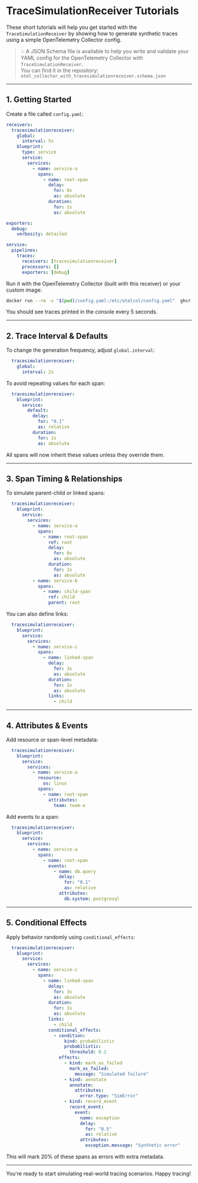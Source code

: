 # TraceSimulationReceiver Tutorials

These short tutorials will help you get started with the `TraceSimulationReceiver` by showing how to generate synthetic traces using a simple OpenTelemetry Collector config.

> 💡 A JSON Schema file is available to help you write and validate your YAML config for the OpenTelemetry Collector with `TraceSimulationReceiver`.  
> You can find it in the repository: `otel_collector_with_tracesimulationreceiver.schema.json`

---

## 1. Getting Started

Create a file called `config.yaml`:

```yaml
receivers:
  tracesimulationreceiver:
    global:
      interval: 5s
    blueprint:
      type: service
      service:
        services:
          - name: service-a
            spans:
              - name: root-span
                delay:
                  for: 0s
                  as: absolute
                duration:
                  for: 1s
                  as: absolute

exporters:
  debug:
    verbosity: detailed

service:
  pipelines:
    traces:
      receivers: [tracesimulationreceiver]
      processors: []
      exporters: [debug]
```

Run it with the OpenTelemetry Collector (built with this receiver) or your custom image:

```bash
docker run --rm -v "$(pwd)/config.yaml:/etc/otelcol/config.yaml"  ghcr.io/k4ji/otelcol-tracesimulationreceiver:v0.4.0 --config /etc/otelcol/config.yaml
```

You should see traces printed in the console every 5 seconds.

---

## 2. Trace Interval & Defaults

To change the generation frequency, adjust `global.interval`:

```yaml
  tracesimulationreceiver:
    global:
      interval: 2s
```

To avoid repeating values for each span:

```yaml
  tracesimulationreceiver:
    blueprint:
      service:
        default:
          delay:
            for: "0.1"
            as: relative
          duration:
            for: 1s
            as: absolute
```

All spans will now inherit these values unless they override them.

---

## 3. Span Timing & Relationships

To simulate parent-child or linked spans:

```yaml
  tracesimulationreceiver:
    blueprint:
      service:
        services:
          - name: service-a
            spans:
              - name: root-span
                ref: root
                delay:
                  for: 0s
                  as: absolute
                duration:
                  for: 2s
                  as: absolute
          - name: service-b
            spans:
              - name: child-span
                ref: child
                parent: root
```

You can also define links:

```yaml
  tracesimulationreceiver:
    blueprint:
      service:
        services:
          - name: service-c
            spans:
              - name: linked-span
                delay:
                  for: 3s
                  as: absolute
                duration:
                  for: 1s
                  as: absolute
                links:
                  - child
```

---

## 4. Attributes & Events

Add resource or span-level metadata:

```yaml
  tracesimulationreceiver:
    blueprint:
      service:
        services:
          - name: service-a
            resource:
              os: linux
            spans:
              - name: root-span
                attributes:
                  team: team-a
```

Add events to a span:

```yaml
  tracesimulationreceiver:
    blueprint:
      service:
        services:
          - name: service-a
            spans:
              - name: root-span
                events:
                  - name: db.query
                    delay:
                      for: "0.1"
                      as: relative
                    attributes:
                      db.system: postgresql
```

---

## 5. Conditional Effects

Apply behavior randomly using `conditional_effects`:

```yaml
  tracesimulationreceiver:
    blueprint:
      service:
        services:
          - name: service-c
            spans:
              - name: linked-span
                delay:
                  for: 3s
                  as: absolute
                duration:
                  for: 1s
                  as: absolute
                links:
                  - child
                conditional_effects:
                  - condition:
                      kind: probabilistic
                      probabilistic:
                        threshold: 0.2
                    effects:
                      - kind: mark_as_failed
                        mark_as_failed:
                          message: "Simulated failure"
                      - kind: annotate
                        annotate:
                          attributes:
                            error.type: "SimError"
                      - kind: record_event
                        record_event:
                          event:
                            name: exception
                            delay:
                              for: "0.5"
                              as: relative
                            attributes:
                              exception.message: "Synthetic error"
```

This will mark 20% of these spans as errors with extra metadata.

---

You're ready to start simulating real-world tracing scenarios. Happy tracing!
